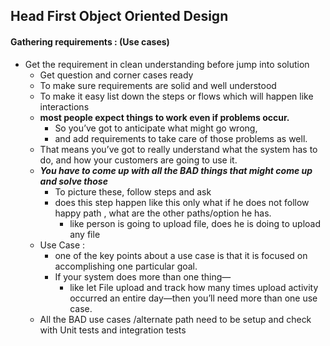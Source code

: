 ## Head First Object Oriented Design
#### Gathering requirements : (Use cases)
- Get the requirement in clean understanding before jump into solution
  - Get question and corner cases ready 
  - To make sure requirements are solid and well understood
  - To make it easy list down the steps or flows which will happen like interactions 
  - **most people expect things to work even if problems occur.** 
    - So you’ve got to anticipate what might go wrong, 
    - and add requirements to take care of those problems as well. 
  - That means you’ve got to really understand what the system has to do, and how your customers are going to use it.
  - **_You have to come up with all the BAD things that might come up and solve those_**
    - To picture these, follow steps and ask 
    - does this step happen like this only what if he does not follow happy path , what are the other paths/option he has. 
      - like person is going to upload file, does he is doing to upload any file
  - Use Case : 
    - one of the key points about a use case is that it is focused on accomplishing one particular goal. 
    - If your system does more than one thing—
      - like let File upload and track how many times upload activity occurred an entire day—then you’ll need more than one use case.
  -  All the BAD use cases /alternate path need to be setup and check with Unit tests and integration tests